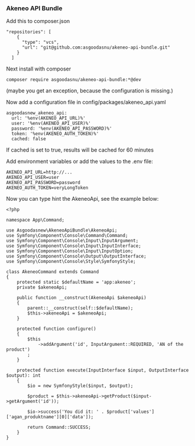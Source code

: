 ### Akeneo API Bundle

Add this to composer.json
```
"repositories": [
    {
      "type": "vcs",
      "url": "git@github.com:asgoodasnu/akeneo-api-bundle.git"
    }
  ]
```

Next install with composer
```
composer require asgoodasnu/akeneo-api-bundle:*@dev
```
(maybe you get an exception, because the configuration is missing.)

Now add a configuration file in config/packages/akeneo_api.yaml
```
asgoodasnew_akeneo_api:
  url: '%env(AKENEO_API_URL)%'
  user: '%env(AKENEO_API_USER)%'
  password: '%env(AKENEO_API_PASSWORD)%'
  token: '%env(AKENEO_AUTH_TOKEN)%'
  cached: false
```
If cached is set to true, results will be cached for 60 minutes

Add environment variables or add the values to the .env file:
```
AKENEO_API_URL=http://...
AKENEO_API_USER=user
AKENEO_API_PASSWORD=password
AKENEO_AUTH_TOKEN=veryLongToken
```

Now you can type hint the AkeneoApi, see the example below:
```
<?php

namespace App\Command;

use Asgoodasnew\AkeneoApiBundle\AkeneoApi;
use Symfony\Component\Console\Command\Command;
use Symfony\Component\Console\Input\InputArgument;
use Symfony\Component\Console\Input\InputInterface;
use Symfony\Component\Console\Input\InputOption;
use Symfony\Component\Console\Output\OutputInterface;
use Symfony\Component\Console\Style\SymfonyStyle;

class AkeneoCommand extends Command
{
    protected static $defaultName = 'app:akeneo';
    private $akeneoApi;

    public function __construct(AkeneoApi $akeneoApi)
    {
        parent::__construct(self::$defaultName);
        $this->akeneoApi = $akeneoApi;
    }

    protected function configure()
    {
        $this
            ->addArgument('id', InputArgument::REQUIRED, 'AN of the product')
        ;
    }

    protected function execute(InputInterface $input, OutputInterface $output): int
    {
        $io = new SymfonyStyle($input, $output);

        $product = $this->akeneoApi->getProduct($input->getArgument('id'));

        $io->success('You did it: ' . $product['values']['agan_produktname'][0]['data']);

        return Command::SUCCESS;
    }
}
```